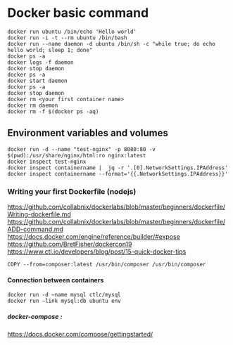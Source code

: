 
# Docker basic command
```
docker run ubuntu /bin/echo 'Hello world'
docker run -i -t --rm ubuntu /bin/bash
docker run --name daemon -d ubuntu /bin/sh -c "while true; do echo hello world; sleep 1; done"
docker ps -a
docker logs -f daemon
docker stop daemon
docker ps -a
docker start daemon
docker ps -a 
docker stop daemon
docker rm <your first container name>
docker rm daemon
docker rm -f $(docker ps -aq)
```


## Environment variables and volumes  

```
docker run -d --name "test-nginx" -p 8080:80 -v $(pwd):/usr/share/nginx/html:ro nginx:latest
docker inspect test-nginx
docker inspect containername |  jq -r '.[0].NetworkSettings.IPAddress'
docker inspect containername --format='{{.NetworkSettings.IPAddress}}'
```

### Writing your first Dockerfile (nodejs)

https://github.com/collabnix/dockerlabs/blob/master/beginners/dockerfile/Writing-dockerfile.md
https://github.com/collabnix/dockerlabs/blob/master/beginners/dockerfile/ADD-command.md
https://docs.docker.com/engine/reference/builder/#expose
https://github.com/BretFisher/dockercon19
https://www.ctl.io/developers/blog/post/15-quick-docker-tips

```
COPY --from=composer:latest /usr/bin/composer /usr/bin/composer
```

#### Connection between containers

```
docker run -d –name mysql ctlc/mysql
docker run –link mysql:db ubuntu env
```

##### docker-compose :
https://docs.docker.com/compose/gettingstarted/
